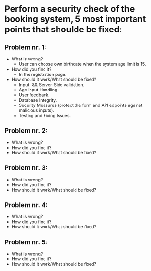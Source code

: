 # Perform a security check of the booking system, 5 most important points that shoulde be fixed:

## Problem nr. 1:
* What is wrong?
    * User can choose own birthdate when the system age limit is 15.
* How did you find it?
    * In the registration page.
* How should it work/What should be fixed?
    * Input- && Server-Side validation.
    * Age Input Handling.
    * User feedback.
    * Database Integrity.
    * Security Measures (protect the form and API edpoints against malicious inputs).
    * Testing and Fixing Issues.

## Problem nr. 2:
* What is wrong?
* How did you find it?
* How should it work/What should be fixed?

## Problem nr. 3:
* What is wrong?
* How did you find it?
* How should it work/What should be fixed?

## Problem nr. 4:
* What is wrong?
* How did you find it?
* How should it work/What should be fixed?

## Problem nr. 5:
* What is wrong?
* How did you find it?
* How should it work/What should be fixed?